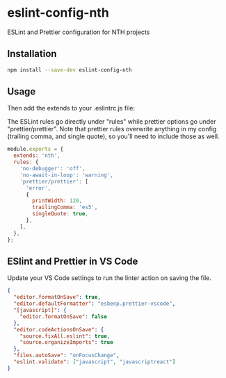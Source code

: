 # eslint-config-nth

ESLint and Prettier configuration for NTH projects

## Installation

```sh
npm install --save-dev eslint-config-nth
```

## Usage

Then add the extends to your .eslintrc.js file:

The ESLint rules go directly under "rules" while prettier options go under "prettier/prettier". Note that prettier rules overwrite anything in my config (trailing comma, and single quote), so you'll need to include those as well.

```js
module.exports = {
  extends: 'nth',
  rules: {
    'no-debugger': 'off',
    'no-await-in-loop': 'warning',
    'prettier/prettier': [
      'error',
      {
        printWidth: 120,
        trailingComma: 'es5',
        singleQuote: true,
      },
    ],
  },
};
```

## ESlint and Prettier in VS Code

Update your VS Code settings to run the linter action on saving the file.

```json
{
  "editor.formatOnSave": true,
  "editor.defaultFormatter": "esbenp.prettier-vscode",
  "[javascript]": {
    "editor.formatOnSave": false
  },
  "editor.codeActionsOnSave": {
    "source.fixAll.eslint": true,
    "source.organizeImports": true
  },
  "files.autoSave": "onFocusChange",
  "eslint.validate": ["javascript", "javascriptreact"]
}
```
